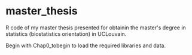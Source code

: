 # master_thesis
R code of my master thesis presented for obtainin the master's degree in statistics (biostatistics orientation) in UCLouvain.

Begin with Chap0_tobegin to load the required libraries and data.
